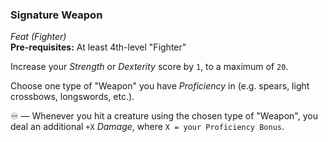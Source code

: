 ### Signature Weapon
*Feat (Fighter)*  
**Pre-requisites:** At least 4th-level "Fighter"

Increase your *Strength* or *Dexterity* score by `1`, to a maximum of `20`.

Choose one type of "Weapon" you have *Proficiency* in (e.g. spears, light crossbows, longswords, etc.).

♾️ — Whenever you hit a creature using the chosen type of "Weapon", you deal an additional `+X` *Damage*, where `X = your Proficiency Bonus`.
